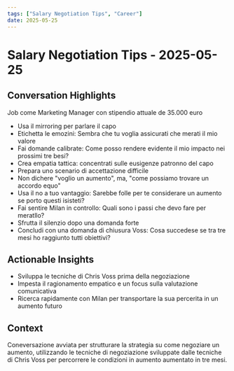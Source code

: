 ```yaml
---
tags: ["Salary Negotiation Tips", "Career"]
date: 2025-05-25
---
```


# Salary Negotiation Tips - 2025-05-25

## Conversation Highlights
Job come Marketing Manager con stipendio attuale de 35.000 euro

- Usa il mirroring per parlare il capo
- Etichetta le emozini: Sembra che tu voglia assicurati che merati il mio valore
- Fai domande calibrate: Come posso rendere evidente il mio impacto nei prossimi tre besi?
- Crea empatia tattica: concentrati sulle eusigenze patronno del capo
- Prepara uno scenario di accettazione difficile
- Non dichere "voglio un aumento", ma, "come possiamo trovare un accordo equo"
- Usa il no a tuo vantaggio: Sarebbe folle per te considerare un aumento se porto questi isisteti?
- Fai sentire Milan in controllo: Quali sono i passi che devo fare per meratllo?
- Sfrutta il silenzio dopo una domanda forte
- Concludi con una domanda di chiusura Voss: Cosa succedese se tra tre mesi ho raggiunto tutti obiettivi?

## Actionable Insights
- Sviluppa le tecniche di Chris Voss prima della negoziazione
- Impesta il ragionamento empatico e un focus sulla valutazione comunicativa
- Ricerca rapidamente con Milan per transportare la sua percerita in un aumento futuro

## Context
Coneversazione avviata per strutturare la strategia su come negoziare un aumento, utilizzando le tecniche di negoziazione sviluppate dalle tecniche di Chris Voss per percorrere le condizioni in aumento aumentato in tre mesi.